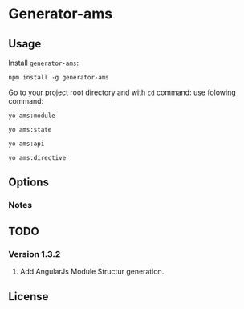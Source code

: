 # Generator-ams


## Usage ##

Install `generator-ams`:

```
npm install -g generator-ams
```

Go to your project root directory and with `cd` command:
use folowing command:
```
yo ams:module
```
```
yo ams:state
```
```
yo ams:api
```
```
yo ams:directive
```

## Options ##

### Notes ###

## TODO ##

### Version 1.3.2 ###
1. Add AngularJs Module Structur generation.


## License


